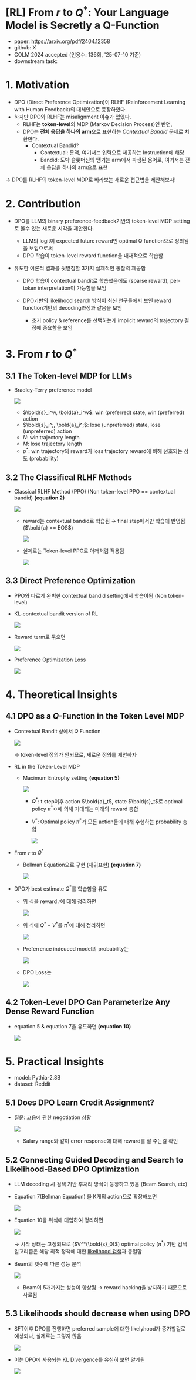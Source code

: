 # [RL] From $r$ to $Q^*$: Your Language Model is Secretly a Q-Function

- paper: https://arxiv.org/pdf/2404.12358
- github: X
- COLM 2024 accepted (인용수: 136회, '25-07-10 기준)
- downstream task:

# 1. Motivation

- DPO (Direct Preference Optimization)이 RLHF (Reinforcement Learning with Human Feedback)의 대체안으로 등장하였다. 
- 하지만 DPO와 RLHF는 misalignment 이슈가 있었다.
  - RLHF는 **token-level**의 MDP (Markov Decision Process)인 반면, 
  - DPO는 **전체 응답을 하나의 arm**으로 표현하는 *Contextual Bandid* 문제로 치환한다.
    - Contextual Bandid?
      - Contextual: 문맥, 여기서는 입력으로 제공하는 Instruction에 해당
      - Bandid: 도박 슬롯머신의 땡기는 arm에서 파생된 용어로, 여기서는 전체 응답을 하나의 arm으로 표현

$\to$ DPO를 RLHF의 token-level MDP로 바라보는 새로운 접근법을 제안해보자!

# 2. Contribution

- DPO를 LLM의 binary preference-feedback기반의  token-level MDP setting로 볼수 있는 새로운 시각을 제안한다.

  - LLM의 logit이 expected future reward인 optimal Q function으로 정의됨을 보임으로써 
  - DPO 학습이 token-level reward function을 내재적으로 학습함

- 유도한 이론적 결과를 뒷받침할 3가지 실제적인 통찰력 제공함

  - DPO 학습이 contextual bandit로 학습했음에도 (sparse reward), per-token interpretation이 가능함을 보임

  - DPO기반의 likelihood search 방식이 최신 연구들에서 보인 reward function기반의 decoding과정과 같음을 보임
    - 초기 policy & reference를 선택하는게 implicit reward의 trajectory 결정에 중요함을 보임

# 3. From $r$ to $Q^*$

## 3.1 The Token-level MDP for LLMs

- Bradley-Terry preference model

  ![](../images/2025-07-06/image-20250712122141955.png)

  - $\bold{s}_i^w, \bold{a}_i^w$: win (preferred) state, win (preferred) action
  - $\bold{s}_i^;, \bold{a}_i^;$: lose (unpreferred) state, lose (unpreferred) action
  - $N$: win trajectory length
  - $M$: lose trajectory length
  - $p^*$: win trajectory의 reward가 loss trajectory reward에 비해 선호되는 정도 (probability)

## 3.2 The Classifical RLHF Methods

- Classical RLHF Method (PPO) (Non token-level PPO == contextual bandid) **(equation 2)**

  ![](../images/2025-07-06/image-20250712122615118.png)

  - reward는 contextual bandid로 학습됨 $\to$ final step에서만 학습에 반영됨 ($\bold{a} == EOS$)

    ![](../images/2025-07-06/image-20250712122708237.png)

  - 실제로는 Token-level PPO로 아래처럼 적용됨

    ![](../images/2025-07-06/image-20250712122932679.png)

## 3.3 Direct Preference Optimization

- PPO와 다르게 완벽한 contextual bandid setting에서 학습이됨 (Non token-level)

- KL-contextual bandit version of RL

  ![](../images/2025-07-06/image-20250712123654082.png)

- Reward term로 묶으면

  ![](../images/2025-07-06/image-20250712123852334.png)

- Preference Optimization Loss

  ![](../images/2025-07-06/image-20250712123919030.png)

# 4. Theoretical Insights

## 4.1 DPO as a $Q$-Function in the Token Level MDP

- Contextual Bandit 상에서 $Q$ Function

  ![](../images/2025-07-06/image-20250712164130408.png)

  $\to$ token-level 정의가 안되므로, 새로운 정의를 제안하자

- RL in the Token-Level MDP

  - Maximum Entrophy setting **(equation 5)**

    ![](../images/2025-07-06/image-20250712193441423.png)

    - $Q^*$: t step이후 action $\bold{a}_t$, state $\bold{s}_t$로 optimal policy $\pi^*$ㅇ에 의해 기대되는 미래의 reward 총합

    - $V^*$: Optimal policy $\pi^*$가 모든 action들에 대해 수행하는 probability 총합

      ![](../images/2025-07-06/image-20250712193813359.png)

- From $r$ to $Q^*$

  - Bellman Equation으로 구현 (재귀표현) **(equation 7)**

    ![](../images/2025-07-06/image-20250712215859900.png)

- DPO가 best estimate $Q^*$를 학습함을 유도

  - 위 식을 reward $r$에 대해 정리하면

    ![](../images/2025-07-06/image-20250712221804324.png)

  - 위 식에 $Q^* - V^*$를 $\pi^*$에 대해 정리하면

    ![](../images/2025-07-06/image-20250712222154938.png)

  - Preferrence indeuced model의 probability는

    ![](../images/2025-07-06/image-20250712222512392.png)

  - DPO Loss는

    ![](../images/2025-07-06/image-20250712222529242.png)

## 4.2 Token-Level DPO Can Parameterize Any Dense Reward Function

- equation 5 & equation 7을 유도하면 **(equation 10)**

  ![](../images/2025-07-06/image-20250712224144971.png)

# 5. Practical Insights

- model: Pythia-2.8B
- dataset: Reddit

## 5.1 Does DPO Learn Credit Assignment?

- 질문: 고용에 관한 negotiation 상황

  ![](../images/2025-07-06/image-20250712225154299.png)

  - Salary range와 같이 error response에 대해 reward를 잘 주는걸 확인 

## 5.2 Connecting Guided Decoding and Search to Likelihood-Based DPO Optimization

- LLM decoding 시 검색 기반 후처리 방식이 등장하고 있음 (Beam Search, etc)

- Equation 7(Bellman Equation) 을 K개의 action으로 확장해보면

  ![](../images/2025-07-06/image-20250714072914259.png)

- Equation 10을 위식에 대입하여 정리하면

  ![](../images/2025-07-06/image-20250714073252535.png)

  $\to$ 시작 상태는 고정되므로 ($V^*(\bold{s}_0)$) optimal policy ($\pi^*$) 기반 검색 알고리즘은 해당 최적 정책에 대한 <u>likelihood 검색</u>과 동일함

- Beam의 갯수에 따른 성능 분석

  ![](../images/2025-07-06/image-20250714073641370.png)

  - Beam이 5개까지는 성능이 향상됨 $\to$ reward hacking을 방지하기 때문으로 사료됨

## 5.3 Likelihoods should decrease when using DPO

- SFT이후 DPO를 진행하면 preferred sample에 대한 likelyhood가 증가할걸로 예상되나, 실제로는 그렇지 않음

  ![](../images/2025-07-06/image-20250714074252964.png)

- 이는 DPO에 사용되는 KL Divergence를 유심히 보면 알게됨

  ![](../images/2025-07-06/image-20250714074515397.png)